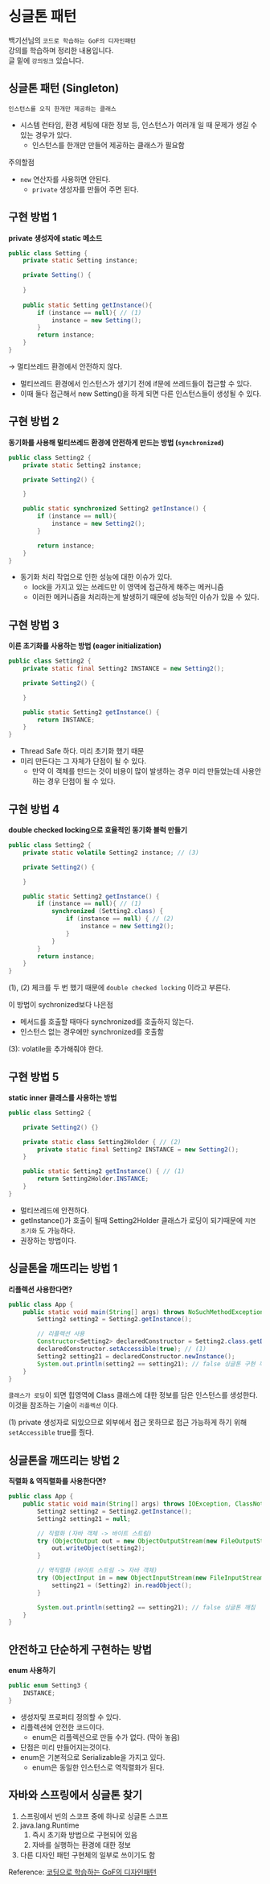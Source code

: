 # 싱글톤 패턴

백기선님의 `코드로 학습하는 GoF의 디자인패턴`   
강의를 학습하며 정리한 내용입니다.  
글 밑에 `강의링크` 있습니다.

## 싱글톤 패턴 (Singleton)

`인스턴스를 오직 한개만 제공하는 클래스` 

- 시스템 런타임, 환경 세팅에 대한 정보 등, 인스턴스가 여러개 일 때 문제가 생길 수 있는 경우가 있다.
    - 인스턴스를 한개만 만들어 제공하는 클래스가 필요함

주의할점

- `new` 연산자를 사용하면 안된다.
    - `private` 생성자를 만들어 주면 된다.

## 구현 방법 1

**private 생성자에 static 메소드**

```java
public class Setting {
    private static Setting instance;

    private Setting() {
        
    }
    
    public static Setting getInstance(){
        if (instance == null){ // (1)
            instance = new Setting();
        }
        return instance;
    }
}
```

→ 멀티쓰레드 환경에서 안전하지 않다.

- 멀티쓰레드 환경에서 인스턴스가 생기기 전에 if문에 쓰레드들이 접근할 수 있다.
- 이때 둘다 접근해서 new Setting()을 하게 되면 다른 인스턴스들이 생성될 수 있다.

## 구현 방법 2

**동기화를 사용해 멀티쓰레드 환경에 안전하게 만드는 방법 (`synchronized`)**

```java
public class Setting2 {
    private static Setting2 instance;

    private Setting2() {

    }

    public static synchronized Setting2 getInstance() {
        if (instance == null){
            instance = new Setting2();
        }

        return instance;
    }
}
```

- 동기화 처리 작업으로 인한 성능에 대한 이슈가 있다.
    - lock을 가지고 있는 쓰레드만 이 영역에 접근하게 해주는 메커니즘
    - 이러한 메커니즘을 처리하는게 발생하기 때문에 성능적인 이슈가 있을 수 있다.

## 구현 방법 3

**이른 초기화를 사용하는 방법 (eager initialization)**

```java
public class Setting2 {
    private static final Setting2 INSTANCE = new Setting2();

    private Setting2() {

    }

    public static Setting2 getInstance() {
        return INSTANCE;
    }
}
```

- Thread Safe 하다. 미리 초기화 했기 때문
- 미리 만든다는 그 자체가 단점이 될 수 있다.
    - 만약 이 객체를 만드는 것이 비용이 많이 발생하는 경우 미리 만들었는데 사용안하는 경우 단점이 될 수 있다.

## 구현 방법 4

**double checked locking으로 효율적인 동기화 블럭 만들기**

```java
public class Setting2 {
    private static volatile Setting2 instance; // (3)

    private Setting2() {

    }

    public static Setting2 getInstance() {
        if (instance == null){ // (1)
            synchronized (Setting2.class) {
                if (instance == null) { // (2)
                    instance = new Setting2();
                }
            }
        }
        return instance;
    }
}
```

(1), (2) 체크를 두 번 했기 때문에 `double checked locking` 이라고 부른다.

이 방법이 sychronized보다 나은점

- 메서드를 호출할 때마다 synchronized를 호출하지 않는다.
- 인스턴스 없는 경우에만 synchronized를 호출함

(3): volatile을 추가해줘야 한다.

## 구현 방법 5

**static inner 클래스를 사용하는 방법**

```java
public class Setting2 {

    private Setting2() {}

    private static class Setting2Holder { // (2)
        private static final Setting2 INSTANCE = new Setting2();
    }

    public static Setting2 getInstance() { // (1)
        return Setting2Holder.INSTANCE;
    }
}
```

- 멀티쓰레드에 안전하다.
- getInstance()가 호출이 될때 Setting2Holder 클래스가 로딩이 되기때문에 `지연 초기화` 도 가능하다.
- 권장하는 방법이다.

## 싱글톤을 깨뜨리는 방법 1

**리플렉션 사용한다면?**

```java
public class App {
    public static void main(String[] args) throws NoSuchMethodException, InvocationTargetException, InstantiationException, IllegalAccessException {
        Setting2 setting2 = Setting2.getInstance();

        // 리플렉션 사용
        Constructor<Setting2> declaredConstructor = Setting2.class.getDeclaredConstructor();
        declaredConstructor.setAccessible(true); // (1)
        Setting2 setting21 = declaredConstructor.newInstance();
        System.out.println(setting2 == setting21); // false 싱글톤 구현 깨짐
    }
}
```

`클래스가 로딩`이 되면 힙영역에 Class<T> 클래스에 대한 정보를 담은 인스턴스를 생성한다. 이것을 참조하는 기술이 `리플렉션` 이다.

(1) private 생성자로 되있으므로 외부에서 접근 못하므로 접근 가능하게 하기 위해 `setAccessible` true를 줬다.

## 싱글톤을 깨뜨리는 방법 2

**직렬화 & 역직렬화를 사용한다면?**

```java
public class App {
    public static void main(String[] args) throws IOException, ClassNotFoundException {
        Setting2 setting2 = Setting2.getInstance();
        Setting2 setting21 = null;

        // 직렬화 (자바 객체 -> 바이트 스트림)
        try (ObjectOutput out = new ObjectOutputStream(new FileOutputStream("setting2.obj"))) {
            out.writeObject(setting2);
        }

        // 역직렬화 (바이트 스트림 -> 자바 객체)
        try (ObjectInput in = new ObjectInputStream(new FileInputStream("setting2.obj"))) {
            setting21 = (Setting2) in.readObject();
        }

        System.out.println(setting2 == setting21); // false 싱글톤 깨짐
    }
}
```

## 안전하고 단순하게 구현하는 방법

**enum 사용하기**

```java
public enum Setting3 {
    INSTANCE;
}
```

- 생성자및 프로퍼티 정의할 수 있다.
- 리플렉션에 안전한 코드이다.
    - enum은 리플렉션으로 만들 수가 없다. (막아 놓음)
- 단점은 미리 만들어지는것이다.
- enum은 기본적으로 Serializable을 가지고 있다.
    - enum은 동일한 인스턴스로 역직렬화가 된다.

## 자바와 스프링에서 싱글톤 찾기

1. 스프링에서 빈의 스코프 중에 하나로 싱글톤 스코프
2. java.lang.Runtime
    1. 즉시 초기화 방법으로 구현되어 있음
    2. 자바를 실행하는 환경에 대한 정보
3. 다른 디자인 패턴 구현체의 일부로 쓰이기도 함

Reference:
[코딩으로 학습하는 GoF의 디자인패턴](https://www.inflearn.com/course/%EB%94%94%EC%9E%90%EC%9D%B8-%ED%8C%A8%ED%84%B4)